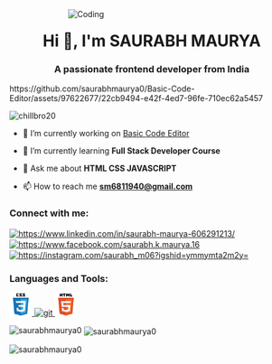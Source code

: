 <img align="right" alt="Coding" width="400"  src="https://thumbs.gfycat.com/BetterFalseKid-max-1mb.gif">
<h1 align="center">Hi 👋, I'm SAURABH MAURYA</h1>
<h3 align="center">A passionate frontend developer from India</h3>
https://github.com/saurabhmaurya0/Basic-Code-Editor/assets/97622677/22cb9494-e42f-4ed7-96fe-710ec62a5457


<p align="left"> <img src="https://komarev.com/ghpvc/?username=chillbro20&label=Profile%20views&color=0e75b6&style=flat" alt="chillbro20" /> </p>

- 🔭 I’m currently working on [Basic Code Editor](https://bright-cajeta-50c2e5.netlify.app/)

- 🌱 I’m currently learning **Full Stack Developer Course**

- 💬 Ask me about **HTML CSS JAVASCRIPT**

- 📫 How to reach me **sm6811940@gmail.com**

<h3 align="left">Connect with me:</h3>
<p align="left">
<a href="https://linkedin.com/in/https://www.linkedin.com/in/saurabh-maurya-606291213/" target="blank"><img align="center" src="https://raw.githubusercontent.com/rahuldkjain/github-profile-readme-generator/master/src/images/icons/Social/linked-in-alt.svg" alt="https://www.linkedin.com/in/saurabh-maurya-606291213/" height="30" width="40" /></a>
<a href="https://fb.com/https://www.facebook.com/saurabh.k.maurya.16" target="blank"><img align="center" src="https://raw.githubusercontent.com/rahuldkjain/github-profile-readme-generator/master/src/images/icons/Social/facebook.svg" alt="https://www.facebook.com/saurabh.k.maurya.16" height="30" width="40" /></a>
<a href="https://instagram.com/https://instagram.com/saurabh_m06?igshid=ymmymta2m2y=" target="blank"><img align="center" src="https://raw.githubusercontent.com/rahuldkjain/github-profile-readme-generator/master/src/images/icons/Social/instagram.svg" alt="https://instagram.com/saurabh_m06?igshid=ymmymta2m2y=" height="30" width="40" /></a>
</p>

<h3 align="left">Languages and Tools:</h3>
<p align="left"> <a href="https://www.w3schools.com/css/" target="_blank" rel="noreferrer"> <img src="https://raw.githubusercontent.com/devicons/devicon/master/icons/css3/css3-original-wordmark.svg" alt="css3" width="40" height="40"/> </a> <a href="https://git-scm.com/" target="_blank" rel="noreferrer"> <img src="https://www.vectorlogo.zone/logos/git-scm/git-scm-icon.svg" alt="git" width="40" height="40"/> </a> <a href="https://www.w3.org/html/" target="_blank" rel="noreferrer"> <img src="https://raw.githubusercontent.com/devicons/devicon/master/icons/html5/html5-original-wordmark.svg" alt="html5" width="40" height="40"/> </a> </p>

<p><img align="left" src="https://github-readme-stats.vercel.app/api/top-langs?username=saurabhmaurya0&show_icons=true&locale=en&layout=compact" alt="saurabhmaurya0" /></p>

<p>&nbsp;<img align="center" src="https://github-readme-stats.vercel.app/api?username=saurabhmaurya0&show_icons=true&locale=en" alt="saurabhmaurya0" /></p>

<p><img align="center" src="https://github-readme-streak-stats.herokuapp.com/?user=saurabhmaurya0&" alt="saurabhmaurya0" /></p>
